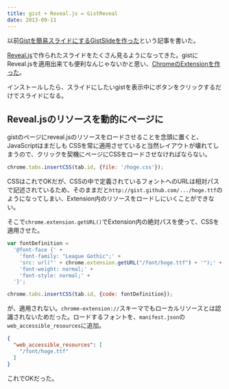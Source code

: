 ```yaml
---
title: gist + Reveal.js = GistReveal
date: 2013-09-11
---
```


以前[Gistを簡易スライドにするGistSlideを作った](/posts/2013/gist-slide/)という記事を書いた。

[Reveal.js](https://github.com/hakimel/reveal.js)で作られたスライドをたくさん見るようになってきた。gistにReveal.jsを適用出来ても便利なんじゃないかと思い、[ChromeのExtensionを作った]((https://github.com/1000ch/GistReveal))。

インストールしたら、スライドにしたいgistを表示中にボタンをクリックするだけでスライドになる。

## Reveal.jsのリソースを動的にページに

gistのページにreveal.jsのリソースをロードさせることを念頭に置くと、JavaScriptはまだしも
CSSを常に適用させていると当然レイアウトが壊れてしまうので、クリックを契機にページにCSSをロードさせなければならない。

```js
chrome.tabs.insertCSS(tab.id, {file: '/hoge.css'});
```

CSSはこれでOKだが、CSSの中で定義されているフォントへのURLは相対パスで記述されているため、そのままだと`http://gist.github.com/.../hoge.ttf`のようになってしまい、Extension内のリソースをロードしにいくことができない。

そこで`chrome.extension.getURL()`でExtension内の絶対パスを使って、CSSを適用させた。

```js
var fontDefinition =
  '@font-face {' +
    'font-family: "League Gothic";' +
    'src: url("' + chrome.extension.getURL("/font/hoge.ttf") + '");' +
    'font-weight: normal;' +
    'font-style: normal;' +
  '}';

chrome.tabs.insertCSS(tab.id, {code: fontDefinition});
```

が、適用されない。`chrome-extension://`スキーマでもローカルリソースとは認識されないためだった。ロードするフォントを、`manifest.json`の`web_accessible_resources`に追加。

```json
{
  "web_accessible_resources": [
    "/font/hoge.ttf"
  ]
}
```

これでOKだった。
